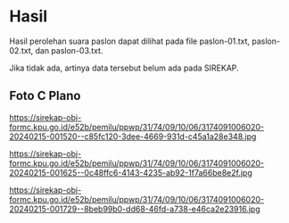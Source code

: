 # Hasil

Hasil perolehan suara paslon dapat dilihat pada file paslon-01.txt, paslon-02.txt, dan paslon-03.txt.

Jika tidak ada, artinya data tersebut belum ada pada SIREKAP.

## Foto C Plano

https://sirekap-obj-formc.kpu.go.id/e52b/pemilu/ppwp/31/74/09/10/06/3174091006020-20240215-001520--c85fc120-3dee-4669-931d-c45a1a28e348.jpg

https://sirekap-obj-formc.kpu.go.id/e52b/pemilu/ppwp/31/74/09/10/06/3174091006020-20240215-001625--0c48ffc6-4143-4235-ab92-1f7a66be8e2f.jpg

https://sirekap-obj-formc.kpu.go.id/e52b/pemilu/ppwp/31/74/09/10/06/3174091006020-20240215-001729--8beb99b0-dd68-46fd-a738-e46ca2e23916.jpg
